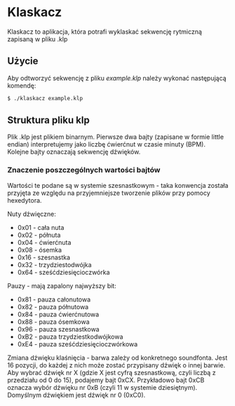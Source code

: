 # Klaskacz
Klaskacz to aplikacja, która potrafi wyklaskać sekwencję rytmiczną zapisaną w pliku .klp

## Użycie
Aby odtworzyć sekwencję z pliku *example.klp* należy wykonać następującą komendę:
```bash
$ ./klaskacz example.klp
```

## Struktura pliku klp
Plik .klp jest plikiem binarnym. Pierwsze dwa bajty (zapisane w formie little endian) interpretujemy jako liczbę ćwierćnut w czasie minuty (BPM).
Kolejne bajty oznaczają sekwencję dźwięków.

### Znaczenie poszczególnych wartości bajtów
Wartości te podane są w systemie szesnastkowym - taka konwencja została przyjęta ze względu na przyjemniejsze tworzenie plików przy pomocy hexedytora.

Nuty dźwięczne:
- 0x01 - cała nuta
- 0x02 - półnuta
- 0x04 - ćwierćnuta
- 0x08 - ósemka
- 0x16 - szesnastka
- 0x32 - trzydziestodwójka
- 0x64 - sześćdziesięcioczwórka

Pauzy - mają zapalony najwyższy bit:
- 0x81 - pauza całonutowa
- 0x82 - pauza półnutowa
- 0x84 - pauza ćwierćnutowa
- 0x88 - pauza ósemkowa
- 0x96 - pauza szesnastkowa
- 0xB2 - pauza trzydziestkodwójkowa
- 0xE4 - pauza sześćdziesięcioczwórkowa

Zmiana dźwięku klaśnięcia - barwa zależy od konkretnego soundfonta. Jest 16 pozycji, do każdej z nich może zostać przypisany dźwięk o innej barwie.
Aby wybrać dźwięk nr X (gdzie X jest cyfrą szesnastkową, czyli liczbą z przedziału od 0 do 15), podajemy bajt 0xCX.
Przykładowo bajt 0xCB oznacza wybór dźwięku nr 0xB (czyli 11 w systemie dziesiętnym).
Domyślnym dźwiękiem jest dźwięk nr 0 (0xC0).


